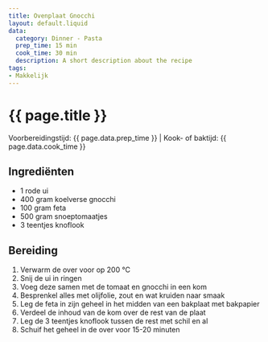 ```yaml
---
title: Ovenplaat Gnocchi
layout: default.liquid
data:
  category: Dinner - Pasta
  prep_time: 15 min
  cook_time: 30 min
  description: A short description about the recipe
tags:
- Makkelijk
---
```

# {{ page.title }}

Voorbereidingstijd: {{ page.data.prep_time }} | Kook- of baktijd: {{ page.data.cook_time }}

## Ingrediënten
- 1 rode ui
- 400 gram koelverse gnocchi
- 100 gram feta
- 500 gram snoeptomaatjes
- 3 teentjes knoflook

## Bereiding
1. Verwarm de over voor op 200 °C
2. Snij de ui in ringen
3. Voeg deze samen met de tomaat en gnocchi in een kom
4. Besprenkel alles met olijfolie, zout en wat kruiden naar smaak
5. Leg de feta in zijn geheel in het midden van een bakplaat met bakpapier
6. Verdeel de inhoud van de kom over de rest van de plaat
7. Leg de 3 teentjes knoflook tussen de rest met schil en al
8. Schuif het geheel in de over voor 15-20 minuten
